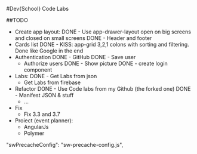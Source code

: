#Dev{School} Code Labs

##TODO

- Create app layout:
    DONE - Use app-drawer-layout open on big screens and closed on small screens
    DONE - Header and footer
- Cards list
    DONE - KISS: app-grid 3,2,1 colons with sorting and filtering. Done like Google in the end
- Authentication
    DONE - GitHub
    DONE - Save user
    - Authorize users
    DONE - Show picture
    DONE - create login component
- Labs:
    DONE - Get Labs from json
    - Get Labs from firebase
- Refactor
    DONE - Use Code labs from my Github (the forked one)
    DONE - Manifest JSON & stuff
    - ...
- Fix
    - Fix 3.3 and 3.7
- Proiect (event planner):
    - AngularJs
    - Polymer
    
"swPrecacheConfig": "sw-precache-config.js",
